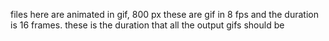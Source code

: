 files here are animated in gif, 800 px these are gif in 8 fps and the duration is 16 frames. these is the duration that all the output gifs should be
